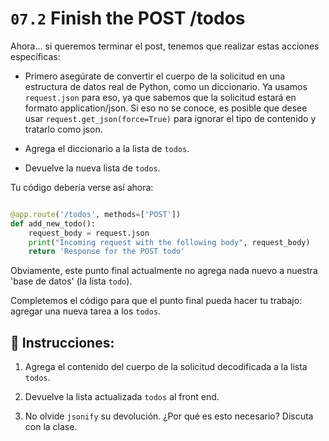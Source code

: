 # `07.2` Finish the POST /todos

Ahora... si queremos terminar el post, tenemos que realizar estas acciones específicas:

+ Primero asegúrate de convertir el cuerpo de la solicitud en una estructura de datos real de Python, como un diccionario. Ya usamos `request.json` para eso, ya que sabemos que la solicitud estará en formato application/json. Si eso no se conoce, es posible que desee usar `request.get_json(force=True)` para ignorar el tipo de contenido y tratarlo como json.

+ Agrega el diccionario a la lista de `todos`.

+ Devuelve la nueva lista de `todos`.

Tu código debería verse así ahora:

```python

@app.route('/todos', methods=['POST'])
def add_new_todo():
    request_body = request.json
    print("Incoming request with the following body", request_body)
    return 'Response for the POST todo'

```

Obviamente, este punto final actualmente no agrega nada nuevo a nuestra 'base de datos' (la lista `todo`).

Completemos el código para que el punto final pueda hacer tu trabajo: agregar una nueva tarea a los `todos`.

## 📝 Instrucciones:

1. Agrega el contenido del cuerpo de la solicitud decodificada a la lista `todos`.

2. Devuelve la lista actualizada `todos` al front end.

3. No olvide `jsonify` su devolución. ¿Por qué es esto necesario? Discuta con la clase.

